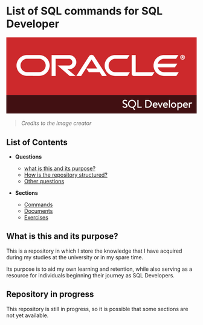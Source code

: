 # List of SQL commands for SQL Developer

![Alt text](image.png)
> _Credits to the image creator_


## List of Contents
- **Questions**
    - [what is this and its purpose?](#what-is-this-and-its-purpose)
    - [How is the repository structured?](list/Sections)
    - [Other questions](docs)

- **Sections**
    - [Commands](list/commands)
    - [Documents](list/documents)
    - [Exercises](list/exercises)


## What is this and its purpose?
This is a repository in which I store the knowledge that I have acquired during my studies at the university or in my spare time.

Its purpose is to aid my own learning and retention, while also serving as a resource for individuals beginning their journey as SQL Developers.

## Repository in progress

This repository is still in progress, so it is possible that some sections are not yet available.